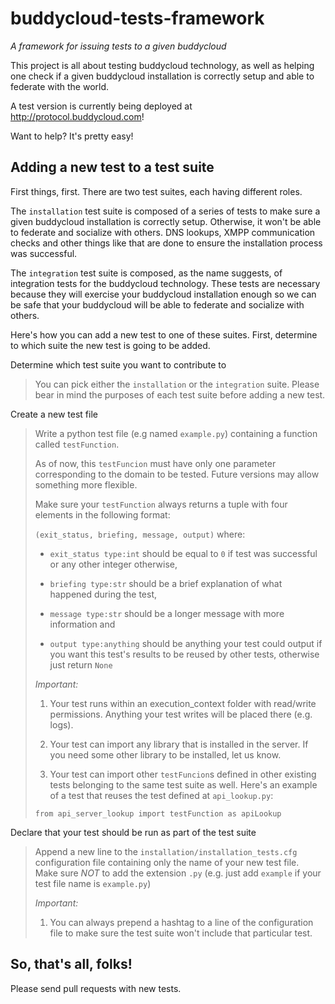 buddycloud-tests-framework
===========================

*A framework for issuing tests to a given buddycloud*


This project is all about testing buddycloud technology,
as well as helping one check if a given buddycloud installation
is correctly setup and able to federate with the world.

A test version is currently being deployed at http://protocol.buddycloud.com!

Want to help? It's pretty easy!

Adding a new test to a test suite
----------------------------------

First things, first. There are two test suites, each having different roles.

The ```installation``` test suite is composed of a series of tests to make sure a given buddycloud installation
is correctly setup. Otherwise, it won't be able to federate and socialize with others. DNS lookups, XMPP communication checks and other
things like that are done to ensure the installation process was successful.

The ```integration``` test suite is composed, as the name suggests, of integration tests for the buddycloud technology.
These tests are necessary because they will exercise your buddycloud installation enough
 so we can be safe that your buddycloud will be able to federate and socialize with others.


Here's how you can add a new test to one of these suites. First, determine to which suite the new test is going to be added.

<dl><dt>Determine which test suite you want to contribute to</dl></dt>

> You can pick either the ```installation``` or the ```integration``` suite.
> Please bear in mind the purposes of each test suite before adding a new test.

<dl><dt>Create a new test file</dl></dt>

> Write a python test file (e.g named ```example.py```) containing a function called ```testFunction```.  
> 
> As of now, this ```testFuncion``` must have only one parameter corresponding to the domain to be tested.
> Future versions may allow something more flexible.
>
> Make sure your ```testFunction``` always returns a tuple with four elements in the following format:
>
> ```(exit_status, briefing, message, output)``` where:
>
> * ```exit_status type:int```
>	should be equal to ```0``` if test was successful or any other integer otherwise,
>
> * ```briefing type:str```
>	should be a brief explanation of what happened during the test,
>
> * ```message type:str```
>	should be a longer message with more information and
>
> * ```output type:anything```
>	should be anything your test could output if you want this test's results to be reused by other tests,
>	otherwise just return ```None```
>
> *Important:*
>
> 1. Your test runs within an execution_context folder with read/write permissions. Anything your test writes will be placed there (e.g. logs).
>
> 2. Your test can import any library that is installed in the server. If you need some other library to be installed, let us know.
>
> 3. Your test can import other ```testFuncion```s defined in other existing tests belonging to the same test suite as well.
> Here's an example of a test that reuses the test defined at ```api_lookup.py```:
>
>	```from api_server_lookup import testFunction as apiLookup```

<dl><dt>Declare that your test should be run as part of the test suite</dl></dt>

> Append a new line to the ```installation/installation_tests.cfg``` configuration file containing only the name
> of your new test file.  
> Make sure *NOT* to add the extension ```.py``` (e.g. just add ```example``` if your test file name is ```example.py```)
>
> *Important:*
>
> 1. You can always prepend a hashtag to a line of the configuration file to make sure the test suite won't include that particular test.


So, that's all, folks!
--------------

Please send pull requests with new tests.
